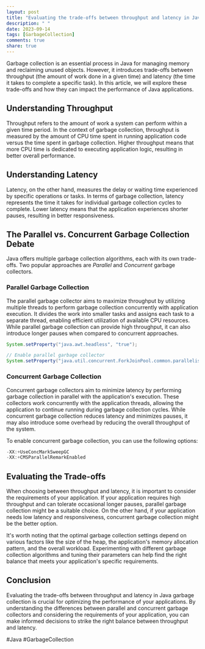 ```yaml
---
layout: post
title: "Evaluating the trade-offs between throughput and latency in Java garbage collection"
description: " "
date: 2023-09-14
tags: [GarbageCollection]
comments: true
share: true
---
```


Garbage collection is an essential process in Java for managing memory and reclaiming unused objects. However, it introduces trade-offs between throughput (the amount of work done in a given time) and latency (the time it takes to complete a specific task). In this article, we will explore these trade-offs and how they can impact the performance of Java applications.

## Understanding Throughput

Throughput refers to the amount of work a system can perform within a given time period. In the context of garbage collection, throughput is measured by the amount of CPU time spent in running application code versus the time spent in garbage collection. Higher throughput means that more CPU time is dedicated to executing application logic, resulting in better overall performance.

## Understanding Latency

Latency, on the other hand, measures the delay or waiting time experienced by specific operations or tasks. In terms of garbage collection, latency represents the time it takes for individual garbage collection cycles to complete. Lower latency means that the application experiences shorter pauses, resulting in better responsiveness.

## The Parallel vs. Concurrent Garbage Collection Debate

Java offers multiple garbage collection algorithms, each with its own trade-offs. Two popular approaches are *Parallel* and *Concurrent* garbage collectors.

### Parallel Garbage Collection

The parallel garbage collector aims to maximize throughput by utilizing multiple threads to perform garbage collection concurrently with application execution. It divides the work into smaller tasks and assigns each task to a separate thread, enabling efficient utilization of available CPU resources. While parallel garbage collection can provide high throughput, it can also introduce longer pauses when compared to concurrent approaches.

```java
System.setProperty("java.awt.headless", "true");

// Enable parallel garbage collector
System.setProperty("java.util.concurrent.ForkJoinPool.common.parallelism", "<num_threads>");
```

### Concurrent Garbage Collection

Concurrent garbage collectors aim to minimize latency by performing garbage collection in parallel with the application's execution. These collectors work concurrently with the application threads, allowing the application to continue running during garbage collection cycles. While concurrent garbage collection reduces latency and minimizes pauses, it may also introduce some overhead by reducing the overall throughput of the system.

To enable concurrent garbage collection, you can use the following options:

```java
-XX:+UseConcMarkSweepGC
-XX:+CMSParallelRemarkEnabled
```

## Evaluating the Trade-offs

When choosing between throughput and latency, it is important to consider the requirements of your application. If your application requires high throughput and can tolerate occasional longer pauses, parallel garbage collection might be a suitable choice. On the other hand, if your application needs low latency and responsiveness, concurrent garbage collection might be the better option.

It's worth noting that the optimal garbage collection settings depend on various factors like the size of the heap, the application's memory allocation pattern, and the overall workload. Experimenting with different garbage collection algorithms and tuning their parameters can help find the right balance that meets your application's specific requirements.

## Conclusion

Evaluating the trade-offs between throughput and latency in Java garbage collection is crucial for optimizing the performance of your applications. By understanding the differences between parallel and concurrent garbage collectors and considering the requirements of your application, you can make informed decisions to strike the right balance between throughput and latency.

#Java #GarbageCollection